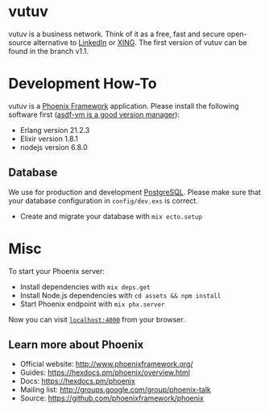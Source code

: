 # vutuv

vutuv is a business network. Think of it as a free, fast and secure open-source alternative to [LinkedIn](https://www.linkedin.com) or [XING](https://www.xing.com). The first version of vutuv can be found in the branch v1.1.

# Development How-To

vutuv is a [Phoenix Framework](http://www.phoenixframework.org/) application. Please install the following software first ([asdf-vm is a good version manager](https://github.com/asdf-vm/asdf)):

- Erlang version 21.2.3  
- Elixir version 1.8.1
- nodejs version 6.8.0

## Database

We use for production and development [PostgreSQL](https://www.postgresql.org). Please make sure that your database configuration in `config/dev.exs` is correct.

  * Create and migrate your database with `mix ecto.setup`

# Misc

To start your Phoenix server:

  * Install dependencies with `mix deps.get`
  * Install Node.js dependencies with `cd assets && npm install`
  * Start Phoenix endpoint with `mix phx.server`

Now you can visit [`localhost:4000`](http://localhost:4000) from your browser.

## Learn more about Phoenix

  * Official website: http://www.phoenixframework.org/
  * Guides: https://hexdocs.pm/phoenix/overview.html
  * Docs: https://hexdocs.pm/phoenix
  * Mailing list: http://groups.google.com/group/phoenix-talk
  * Source: https://github.com/phoenixframework/phoenix
